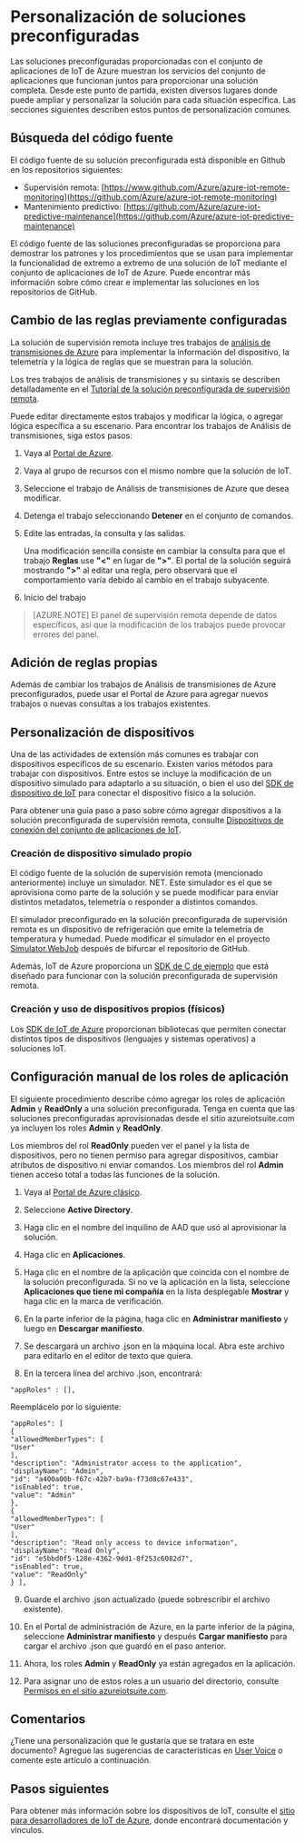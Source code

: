 <properties
	pageTitle="Personalización de las soluciones preconfiguradas | Microsoft Azure"
	description="Proporciona directrices sobre la personalización de ñas soluciones preconfiguradas del Conjunto de aplicaciones de IoT de Azure."
	services=""
    suite="iot-suite"
	documentationCenter=".net"
	authors="stevehob"
	manager="timlt"
	editor=""/>

<tags
     ms.service="iot-suite"
     ms.devlang="dotnet"
     ms.topic="article"
     ms.tgt_pltfrm="na"
     ms.workload="na"
     ms.date="03/02/2016"
     ms.author="stevehob"/>

# Personalización de soluciones preconfiguradas

Las soluciones preconfiguradas proporcionadas con el conjunto de aplicaciones de IoT de Azure muestran los servicios del conjunto de aplicaciones que funcionan juntos para proporcionar una solución completa. Desde este punto de partida, existen diversos lugares donde puede ampliar y personalizar la solución para cada situación específica. Las secciones siguientes describen estos puntos de personalización comunes.

## Búsqueda del código fuente

El código fuente de su solución preconfigurada está disponible en Github en los repositorios siguientes:

- Supervisión remota: [https://www.github.com/Azure/azure-iot-remote-monitoring](https://github.com/Azure/azure-iot-remote-monitoring)
- Mantenimiento predictivo: [https://github.com/Azure/azure-iot-predictive-maintenance](https://github.com/Azure/azure-iot-predictive-maintenance)

El código fuente de las soluciones preconfiguradas se proporciona para demostrar los patrones y los procedimientos que se usan para implementar la funcionalidad de extremo a extremo de una solución de IoT mediante el conjunto de aplicaciones de IoT de Azure. Puede encontrar más información sobre cómo crear e implementar las soluciones en los repositorios de GitHub.

## Cambio de las reglas previamente configuradas

La solución de supervisión remota incluye tres trabajos de [análisis de transmisiones de Azure](https://azure.microsoft.com/services/stream-analytics/) para implementar la información del dispositivo, la telemetría y la lógica de reglas que se muestran para la solución.

Los tres trabajos de análisis de transmisiones y su sintaxis se describen detalladamente en el [Tutorial de la solución preconfigurada de supervisión remota](iot-suite-remote-monitoring-sample-walkthrough.md).

Puede editar directamente estos trabajos y modificar la lógica, o agregar lógica específica a su escenario. Para encontrar los trabajos de Análisis de transmisiones, siga estos pasos:
 
1. Vaya al [Portal de Azure](https://portal.azure.com).
2. Vaya al grupo de recursos con el mismo nombre que la solución de IoT. 
3. Seleccione el trabajo de Análisis de transmisiones de Azure que desea modificar. 
4. Detenga el trabajo seleccionando **Detener** en el conjunto de comandos. 
5. Edite las entradas, la consulta y las salidas.

    Una modificación sencilla consiste en cambiar la consulta para que el trabajo **Reglas** use **"<"** en lugar de **">"**. El portal de la solución seguirá mostrando **">"** al editar una regla, pero observará que el comportamiento varía debido al cambio en el trabajo subyacente.

6. Inicio del trabajo

> [AZURE.NOTE] El panel de supervisión remota depende de datos específicos, así que la modificación de los trabajos puede provocar errores del panel.

## Adición de reglas propias

Además de cambiar los trabajos de Análisis de transmisiones de Azure preconfigurados, puede usar el Portal de Azure para agregar nuevos trabajos o nuevas consultas a los trabajos existentes.

## Personalización de dispositivos

Una de las actividades de extensión más comunes es trabajar con dispositivos específicos de su escenario. Existen varios métodos para trabajar con dispositivos. Entre estos se incluye la modificación de un dispositivo simulado para adaptarlo a su situación, o bien el uso del [SDK de dispositivo de IoT][] para conectar el dispositivo físico a la solución.

Para obtener una guía paso a paso sobre cómo agregar dispositivos a la solución preconfigurada de supervisión remota, consulte [Dispositivos de conexión del conjunto de aplicaciones de IoT](iot-suite-connecting-devices.md).

### Creación de dispositivo simulado propio

El código fuente de la solución de supervisión remota (mencionado anteriormente) incluye un simulador. NET. Este simulador es el que se aprovisiona como parte de la solución y se puede modificar para enviar distintos metadatos, telemetría o responder a distintos comandos.

El simulador preconfigurado en la solución preconfigurada de supervisión remota es un dispositivo de refrigeración que emite la telemetría de temperatura y humedad. Puede modificar el simulador en el proyecto [Simulator.WebJob](https://github.com/Azure/azure-iot-remote-monitoring/tree/master/Simulator/Simulator.WebJob) después de bifurcar el repositorio de GitHub.

Además, IoT de Azure proporciona un [SDK de C de ejemplo](https://github.com/Azure/azure-iot-sdks/tree/master/c/serializer/samples/remote_monitoring) que está diseñado para funcionar con la solución preconfigurada de supervisión remota.

### Creación y uso de dispositivos propios (físicos)

Los [SDK de IoT de Azure](https://github.com/Azure/azure-iot-sdks) proporcionan bibliotecas que permiten conectar distintos tipos de dispositivos (lenguajes y sistemas operativos) a soluciones IoT.

## Configuración manual de los roles de aplicación

El siguiente procedimiento describe cómo agregar los roles de aplicación **Admin** y **ReadOnly** a una solución preconfigurada. Tenga en cuenta que las soluciones preconfiguradas aprovisionadas desde el sitio azureiotsuite.com ya incluyen los roles **Admin** y **ReadOnly**.

Los miembros del rol **ReadOnly** pueden ver el panel y la lista de dispositivos, pero no tienen permiso para agregar dispositivos, cambiar atributos de dispositivo ni enviar comandos. Los miembros del rol **Admin** tienen acceso total a todas las funciones de la solución.

1. Vaya al [Portal de Azure clásico][lnk-classic-portal].

2. Seleccione **Active Directory**.

3. Haga clic en el nombre del inquilino de AAD que usó al aprovisionar la solución.

4. Haga clic en **Aplicaciones**.

5. Haga clic en el nombre de la aplicación que coincida con el nombre de la solución preconfigurada. Si no ve la aplicación en la lista, seleccione **Aplicaciones que tiene mi compañía** en la lista desplegable **Mostrar** y haga clic en la marca de verificación.

6.  En la parte inferior de la página, haga clic en **Administrar manifiesto** y luego en **Descargar manifiesto**.

7. Se descargará un archivo .json en la máquina local. Abra este archivo para editarlo en el editor de texto que quiera.

8. En la tercera línea del archivo .json, encontrará:

  ```
  "appRoles" : [],
  ```
  Reemplácelo por lo siguiente:

  ```
  "appRoles": [
  {
  "allowedMemberTypes": [
  "User"
  ],
  "description": "Administrator access to the application",
  "displayName": "Admin",
  "id": "a400a00b-f67c-42b7-ba9a-f73d8c67e433",
  "isEnabled": true,
  "value": "Admin"
  },
  {
  "allowedMemberTypes": [
  "User"
  ],
  "description": "Read only access to device information",
  "displayName": "Read Only",
  "id": "e5bbd0f5-128e-4362-9dd1-8f253c6082d7",
  "isEnabled": true,
  "value": "ReadOnly"
  } ],
  ```

9. Guarde el archivo .json actualizado (puede sobrescribir el archivo existente).

10.  En el Portal de administración de Azure, en la parte inferior de la página, seleccione **Administrar manifiesto** y después **Cargar manifiesto** para cargar el archivo .json que guardó en el paso anterior.

11. Ahora, los roles **Admin** y **ReadOnly** ya están agregados en la aplicación.

12. Para asignar uno de estos roles a un usuario del directorio, consulte [Permisos en el sitio azureiotsuite.com][lnk-permissions].

## Comentarios

¿Tiene una personalización que le gustaría que se tratara en este documento? Agregue las sugerencias de características en [User Voice](https://feedback.azure.com/forums/321918-azure-iot) o comente este artículo a continuación.

## Pasos siguientes

Para obtener más información sobre los dispositivos de IoT, consulte el [sitio para desarrolladores de IoT de Azure](https://azure.microsoft.com/develop/iot/), donde encontrará documentación y vínculos.

[SDK de dispositivo de IoT]: https://azure.microsoft.com/documentation/articles/iot-hub-sdks-summary/
[lnk-permissions]: iot-suite-permissions.md
[lnk-classic-portal]: https://manage.windowsazure.com

<!---HONumber=AcomDC_0330_2016-->